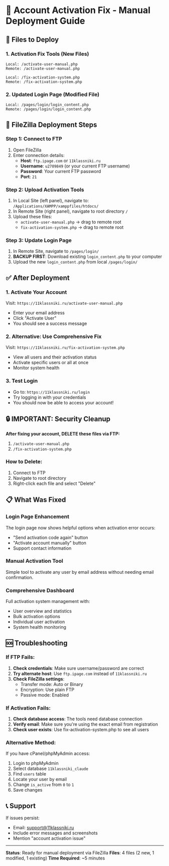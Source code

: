 # 🚀 Account Activation Fix - Manual Deployment Guide

## 📁 Files to Deploy

### 1. **Activation Fix Tools** (New Files)
```
Local: /activate-user-manual.php
Remote: /activate-user-manual.php

Local: /fix-activation-system.php  
Remote: /fix-activation-system.php
```

### 2. **Updated Login Page** (Modified File)
```
Local: /pages/login/login_content.php
Remote: /pages/login/login_content.php
```

## 🔧 FileZilla Deployment Steps

### Step 1: Connect to FTP
1. Open FileZilla
2. Enter connection details:
   - **Host**: `ftp.ipage.com` or `11klassniki.ru`
   - **Username**: `u2709849` (or your current FTP username)
   - **Password**: Your current FTP password
   - **Port**: `21`

### Step 2: Upload Activation Tools
1. In Local Site (left panel), navigate to: `/Applications/XAMPP/xamppfiles/htdocs/`
2. In Remote Site (right panel), navigate to root directory `/`
3. Upload these files:
   - `activate-user-manual.php` → drag to remote root
   - `fix-activation-system.php` → drag to remote root

### Step 3: Update Login Page
1. In Remote Site, navigate to `/pages/login/`
2. **BACKUP FIRST**: Download existing `login_content.php` to your computer
3. Upload the new `login_content.php` from local `/pages/login/`

## ✅ After Deployment

### 1. **Activate Your Account**
Visit: `https://11klassniki.ru/activate-user-manual.php`
- Enter your email address
- Click "Activate User"
- You should see a success message

### 2. **Alternative: Use Comprehensive Fix**
Visit: `https://11klassniki.ru/fix-activation-system.php`
- View all users and their activation status
- Activate specific users or all at once
- Monitor system health

### 3. **Test Login**
- Go to: `https://11klassniki.ru/login`
- Try logging in with your credentials
- You should now be able to access your account!

## 🔒 IMPORTANT: Security Cleanup

**After fixing your account, DELETE these files via FTP:**
1. `/activate-user-manual.php`
2. `/fix-activation-system.php`

### How to Delete:
1. Connect to FTP
2. Navigate to root directory
3. Right-click each file and select "Delete"

## 📋 What Was Fixed

### Login Page Enhancement
The login page now shows helpful options when activation error occurs:
- "Send activation code again" button
- "Activate account manually" button  
- Support contact information

### Manual Activation Tool
Simple tool to activate any user by email address without needing email confirmation.

### Comprehensive Dashboard
Full activation system management with:
- User overview and statistics
- Bulk activation options
- Individual user activation
- System health monitoring

## 🆘 Troubleshooting

### If FTP Fails:
1. **Check credentials**: Make sure username/password are correct
2. **Try alternate host**: Use `ftp.ipage.com` instead of `11klassniki.ru`
3. **Check FileZilla settings**:
   - Transfer mode: Auto or Binary
   - Encryption: Use plain FTP
   - Passive mode: Enabled

### If Activation Fails:
1. **Check database access**: The tools need database connection
2. **Verify email**: Make sure you're using the exact email from registration
3. **Check user exists**: Use fix-activation-system.php to see all users

### Alternative Method:
If you have cPanel/phpMyAdmin access:
1. Login to phpMyAdmin
2. Select database `11klassniki_claude`
3. Find `users` table
4. Locate your user by email
5. Change `is_active` from `0` to `1`
6. Save changes

## 📞 Support

If issues persist:
- Email: support@11klassniki.ru
- Include error messages and screenshots
- Mention "account activation issue"

---

**Status**: Ready for manual deployment via FileZilla
**Files**: 4 files (2 new, 1 modified, 1 existing)
**Time Required**: ~5 minutes